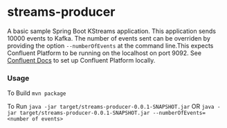 # streams-producer

A basic sample Spring Boot KStreams application.
This application sends 10000 events to Kafka. The number of events sent can be overriden by providing the option `--numberOfEvents` at the command line.This expects Confluent Platform to be running on the localhost on port 9092. See [Confluent Docs](https://docs.confluent.io/current/cli/command-reference/confluent-local/confluent_local_start.html) to set up Confluent Platform locally.

### Usage
To Build
`mvn package`

To Run
`java -jar target/streams-producer-0.0.1-SNAPSHOT.jar`
OR
`java -jar target/streams-producer-0.0.1-SNAPSHOT.jar --numberOfEvents=<number of events>`
